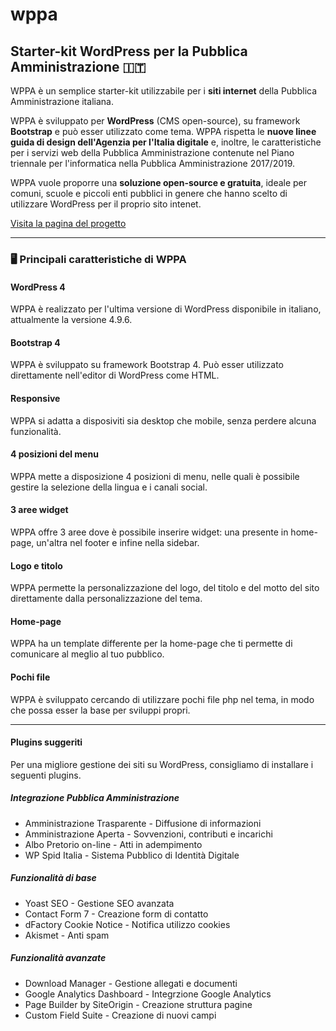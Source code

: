 # wppa
## Starter-kit WordPress per la Pubblica Amministrazione 🇮🇹 


WPPA è un semplice starter-kit utilizzabile per i **siti internet** della Pubblica Amministrazione italiana.

WPPA è sviluppato per **WordPress** (CMS open-source), su framework **Bootstrap** e può esser utilizzato come tema. WPPA rispetta le **nuove linee guida di design dell'Agenzia per l'Italia digitale** e, inoltre, le caratteristiche per i servizi web della Pubblica Amministrazione contenute nel Piano triennale per l'informatica nella Pubblica Amministrazione 2017/2019.

WPPA vuole proporre una **soluzione open-source e gratuita**, ideale per comuni, scuole e piccoli enti pubblici in genere che hanno scelto di utilizzare WordPress per il proprio sito intenet.

[Visita la pagina del progetto](https://marcogargano.github.io/wppa/)

---

### 🖥️ Principali caratteristiche di WPPA
#### WordPress 4
WPPA è realizzato per l'ultima versione di WordPress disponibile in italiano, attualmente la versione 4.9.6.

#### Bootstrap 4
WPPA è sviluppato su framework Bootstrap 4. Può esser utilizzato direttamente nell'editor di WordPress come HTML.

#### Responsive
WPPA si adatta a disposiviti sia desktop che mobile, senza perdere alcuna funzionalità.

#### 4 posizioni del menu
WPPA mette a disposizione 4 posizioni di menu, nelle quali è possibile gestire la selezione della lingua e i canali social.

#### 3 aree widget
WPPA offre 3 aree dove è possibile inserire widget: una presente in home-page, un'altra nel footer e infine nella sidebar.

#### Logo e titolo
WPPA permette la personalizzazione del logo, del titolo e del motto del sito direttamente dalla personalizzazione del tema.

#### Home-page
WPPA ha un template differente per la home-page che ti permette di comunicare al meglio al tuo pubblico.

#### Pochi file
WPPA è sviluppato cercando di utilizzare pochi file php nel tema, in modo che possa esser la base per sviluppi propri.

---

#### Plugins suggeriti

Per una migliore gestione dei siti su WordPress, consigliamo di installare i seguenti plugins.

##### Integrazione Pubblica Amministrazione

+ Amministrazione Trasparente - Diffusione di informazioni
+ Amministrazione Aperta - Sovvenzioni, contributi e incarichi
+ Albo Pretorio on-line - Atti in adempimento
+ WP Spid Italia - Sistema Pubblico di Identità Digitale

##### Funzionalità di base

+ Yoast SEO - Gestione SEO avanzata
+ Contact Form 7 - Creazione form di contatto
+ dFactory Cookie Notice - Notifica utilizzo cookies
+ Akismet - Anti spam

##### Funzionalità avanzate

+ Download Manager - Gestione allegati e documenti
+ Google Analytics Dashboard - Integrzione Google Analytics
+ Page Builder by SiteOrigin - Creazione struttura pagine
+ Custom Field Suite - Creazione di nuovi campi

